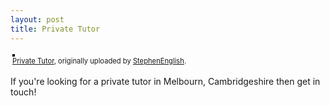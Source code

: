 ```yaml
---
layout: post
title: Private Tutor
---
```

<style type="text/css">.flickr-photo { border: solid 2px #000000; }.flickr-yourcomment { }.flickr-frame { text-align: left; padding: 3px; }.flickr-caption { font-size: 0.8em; margin-top: 0px; }</style><div class="flickr-frame"> <a href="http://www.flickr.com/photos/stephenenglish/3398869819/" title="photo sharing"><img src="http://farm4.static.flickr.com/3611/3398869819_d6e3e76177.jpg" class="flickr-photo" alt="" /></a><br /> <span class="flickr-caption"><a href="http://www.flickr.com/photos/stephenenglish/3398869819/">Private Tutor</a>, originally uploaded by <a href="http://www.flickr.com/people/stephenenglish/">StephenEnglish</a>.</span></div>    <p class="flickr-yourcomment"> If you're looking for a private tutor in Melbourn, Cambridgeshire then get in touch!</p><div class="blogger-post-footer"><img width='1' height='1' src='https://blogger.googleusercontent.com/tracker/6550447907550133610-2072585268282131762?l=www.secomputing.co.uk' alt='' /></div>